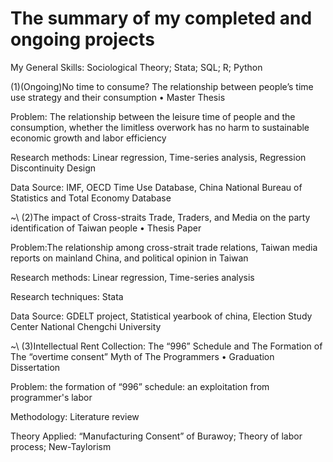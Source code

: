 # The summary of my completed and ongoing projects
My General Skills: Sociological Theory; Stata; SQL; R; Python

(1)(Ongoing)No time to consume? The relationship between people’s time use strategy and their consumption • Master Thesis 
   
   Problem: The relationship between the leisure time of people and the consumption, whether the limitless overwork has no harm to sustainable economic growth and labor efficiency
   
   Research methods: Linear regression, Time-series analysis, Regression Discontinuity Design
   
   Data Source: IMF, OECD Time Use Database, China National Bureau of Statistics and Total Economy Database

~\\
(2)The impact of Cross-straits Trade, Traders, and Media on the party identification of Taiwan people • Thesis Paper 
   
   Problem:The relationship among cross-strait trade relations, Taiwan media reports on mainland China, and political opinion in Taiwan
   
   Research methods: Linear regression, Time-series analysis
   
   Research techniques: Stata
   
   Data Source: GDELT project, Statistical yearbook of china, Election Study Center National Chengchi University

~\\
(3)Intellectual Rent Collection: The “996” Schedule and The Formation of The “overtime consent” Myth of The Programmers • Graduation Dissertation
   
   Problem: the formation of “996” schedule: an exploitation from programmer's labor
   
   Methodology: Literature review
   
   Theory Applied: “Manufacturing Consent” of Burawoy; Theory of labor process; New-Taylorism
   
